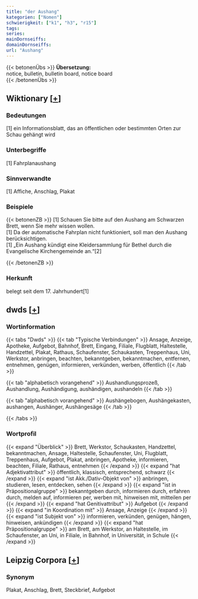 ```yaml
---
title: "der Aushang"
kategorien: ["Nomen"]
schwierigkeit: ["k1", "h3", "r15"]
tags:
series:
mainDornseiffs:
domainDornseiffs:
url: "Aushang"
---
```


{{< betonenÜbs >}}
**Übersetzung:**  
notice, bulletin, bulletin board, notice board  
{{< /betonenÜbs >}}

## Wiktionary [[+](https://de.wiktionary.org/wiki/Aushang)]

### Bedeutungen
[1] ein Informationsblatt, das an öffentlichen oder bestimmten Orten zur Schau gehängt wird  

### Unterbegriffe
[1] Fahrplanaushang  

### Sinnverwandte
[1] Affiche, Anschlag, Plakat  

### Beispiele
{{< betonenZB >}}
[1] Schauen Sie bitte auf den Aushang am Schwarzen Brett, wenn Sie mehr wissen wollen.  
[1] Da der automatische Fahrplan nicht funktioniert, soll man den Aushang berücksichtigen.  
[1] „Ein Aushang kündigt eine Kleidersammlung für Bethel durch die Evangelische Kirchengemeinde an.“[2]  

{{< /betonenZB >}}
### Herkunft
belegt seit dem 17. Jahrhundert[1]  



## dwds [[+](https://www.dwds.de/wb/Aushang)]

### Wortinformation
{{< tabs "Dwds" >}}
{{< tab "Typische Verbindungen" >}}
Ansage, Anzeige, Apotheke, Aufgebot, Bahnhof, Brett, Eingang, Filiale, Flugblatt, Haltestelle, Handzettel, Plakat, Rathaus, Schaufenster, Schaukasten, Treppenhaus, Uni, Werkstor, anbringen, beachten, bekanntgeben, bekanntmachen, entfernen, entnehmen, genügen, informieren, verkünden, werben, öffentlich
{{< /tab >}}

{{< tab "alphabetisch vorangehend" >}}
Aushandlungsprozeß, Aushandlung, Aushändigung, aushändigen, aushandeln
{{< /tab >}}

{{< tab "alphabetisch vorangehend" >}}
Aushängebogen, Aushängekasten, aushangen, Aushänger, Aushängesäge
{{< /tab >}}

{{< /tabs >}}

### Wortprofil
{{< expand "Überblick" >}} Brett, Werkstor, Schaukasten, Handzettel, bekanntmachen, Ansage, Haltestelle, Schaufenster, Uni, Flugblatt, Treppenhaus, Aufgebot, Plakat, anbringen, Apotheke, informieren, beachten, Filiale, Rathaus, entnehmen {{< /expand >}}
{{< expand "hat Adjektivattribut" >}} öffentlich, klassisch, entsprechend, schwarz {{< /expand >}}
{{< expand "ist Akk./Dativ-Objekt von" >}} anbringen, studieren, lesen, entdecken, sehen {{< /expand >}}
{{< expand "ist in Präpositionalgruppe" >}} bekanntgeben durch, informieren durch, erfahren durch, melden auf, informieren per, werben mit, hinweisen mit, mitteilen per {{< /expand >}}
{{< expand "hat Genitivattribut" >}} Aufgebot {{< /expand >}}
{{< expand "in Koordination mit" >}} Ansage, Anzeige {{< /expand >}}
{{< expand "ist Subjekt von" >}} informieren, verkünden, genügen, hängen, hinweisen, ankündigen {{< /expand >}}
{{< expand "hat Präpositionalgruppe" >}} am Brett, am Werkstor, an Haltestelle, im Schaufenster, an Uni, in Filiale, in Bahnhof, in Universität, in Schule {{< /expand >}}

## Leipzig Corpora [[+](https://corpora.uni-leipzig.de/en/res?word=Aushang&corpusId=deu_newscrawl-public_2018)]


### Synonym
Plakat, Anschlag, Brett, Steckbrief, Aufgebot

